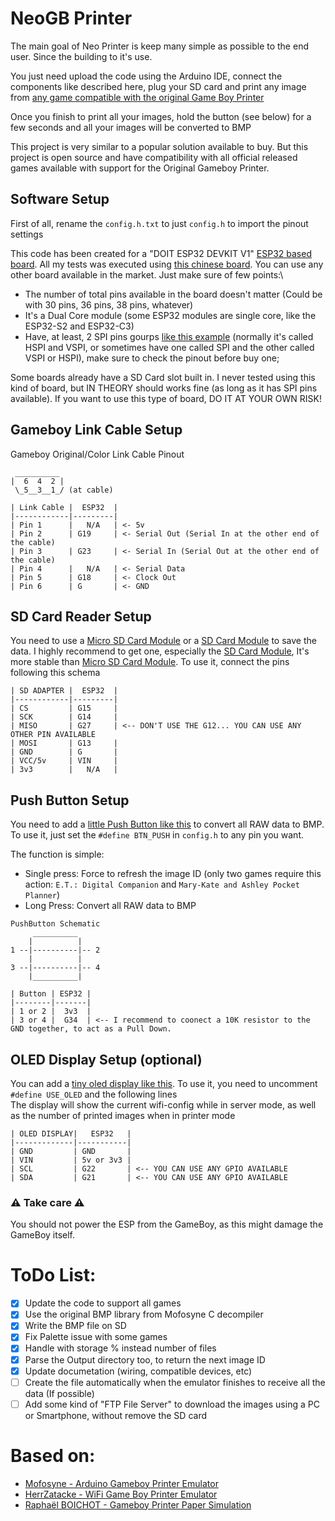 # NeoGB Printer

The main goal of Neo Printer is keep many simple as possible to the end user. Since the building to it's use.

You just need upload the code using the Arduino IDE, connect the components like described here, plug your SD card and print any image from [any game compatible with the original Game Boy Printer](https://docs.google.com/spreadsheets/d/1RQeTHemyEQnWHbKEhUy16cPxR6vA3YfeBbyx2tIXWaU/edit#gid=0)

Once you finish to print all your images, hold the button (see below) for a few seconds and all your images will be converted to BMP

This project is very similar to a popular solution available to buy. But this project is open source and have compatibility with all official released games available with support for the Original Gameboy Printer.

## Software Setup
First of all, rename the `config.h.txt` to just `config.h` to import the pinout settings

This code has been created for a "DOIT ESP32 DEVKIT V1" [ESP32 based board](https://github.com/espressif/arduino-esp32/). All my tests was executed using [this chinese board](https://a.aliexpress.com/_mOCHLMT). You can use any other board available in the market. Just make sure of few points:\
* The number of total pins available in the board doesn't matter (Could be with 30 pins, 36 pins, 38 pins, whatever)
* It's a Dual Core module (some ESP32 modules are single core, like the ESP32-S2 and ESP32-C3)
* Have, at least, 2 SPI pins gourps [like this example](https://4.bp.blogspot.com/-nGLtB2nUrDg/Wp6DQbzcJMI/AAAAAAAABq0/A6Z46p0SQSEdERWocWL94oUmeATMQre4wCLcBGAs/s1600/3.png) (normally it's called HSPI and VSPI, or sometimes have one called SPI and the other called VSPI or HSPI), make sure to check the pinout before buy one;

Some boards already have a SD Card slot built in. I never tested using this kind of board, but IN THEORY should works fine (as long as it has SPI pins available). If you want to use this type of board, DO IT AT YOUR OWN RISK!

## Gameboy Link Cable Setup
Gameboy Original/Color Link Cable Pinout
```
 __________
|  6  4  2 |
 \_5__3__1_/ (at cable)

| Link Cable |  ESP32  |
|------------|---------|
| Pin 1      |   N/A   | <- 5v 
| Pin 2      | G19     | <- Serial Out (Serial In at the other end of the cable)
| Pin 3      | G23     | <- Serial In (Serial Out at the other end of the cable)
| Pin 4      |   N/A   | <- Serial Data
| Pin 5      | G18     | <- Clock Out
| Pin 6      | G       | <- GND

```

## SD Card Reader Setup
You need to use a [Micro SD Card Module](https://pt.aliexpress.com/item/4000002592780.html) or a [SD Card Module](https://pt.aliexpress.com/item/32523666863.html) to save the data. I highly recommend to get one, especially the [SD Card Module](https://pt.aliexpress.com/item/32523666863.html), It's more stable than [Micro SD Card Module](https://pt.aliexpress.com/item/4000002592780.html).
To use it, connect the pins following this schema
```
| SD ADAPTER |  ESP32  |
|------------|---------|
| CS         | G15     | 
| SCK        | G14     |
| MISO       | G27     | <-- DON'T USE THE G12... YOU CAN USE ANY OTHER PIN AVAILABLE
| MOSI       | G13     |
| GND        | G       |
| VCC/5v     | VIN     |
| 3v3        |   N/A   |

```

## Push Button Setup
You need to add a [little Push Button like this](https://pt.aliexpress.com/item/1005002824489337.html) to convert all RAW data to BMP. To use it, just set the `#define BTN_PUSH` in `config.h` to any pin you want.

The function is simple:
* Single press: Force to refresh the image ID (only two games require this action: `E.T.: Digital Companion` and `Mary-Kate and Ashley Pocket Planner`)
* Long Press: Convert all RAW data to BMP

```
PushButton Schematic
     __________
    |          |
1 --|----------|-- 2
    |          |
3 --|----------|-- 4
    |__________|

| Button | ESP32 |
|--------|-------|
| 1 or 2 |  3v3  | 
| 3 or 4 |  G34  | <-- I recommend to coonect a 10K resistor to the GND together, to act as a Pull Down.

```

## OLED Display Setup (optional)
You can add a [tiny oled display like this](https://pt.aliexpress.com/item/32672229793.html). To use it, you need to uncomment `#define USE_OLED` and the following lines   
The display will show the current wifi-config while in server mode, as well as the number of printed images when in printer mode 
```
| OLED DISPLAY|   ESP32   |
|-------------|-----------|
| GND         | GND       | 
| VIN         | 5v or 3v3 |
| SCL         | G22       | <-- YOU CAN USE ANY GPIO AVAILABLE
| SDA         | G21       | <-- YOU CAN USE ANY GPIO AVAILABLE

```

### ⚠ Take care ⚠
You should not power the ESP from the GameBoy, as this might damage the GameBoy itself.

# ToDo List:
- [x] Update the code to support all games
- [x] Use the original BMP library from Mofosyne C decompiler
- [X] Write the BMP file on SD
- [X] Fix Palette issue with some games
- [X] Handle with storage % instead number of files
- [X] Parse the Output directory too, to return the next image ID
- [X] Update documetation (wiring, compatible devices, etc)
- [ ] Create the file automatically when the emulator finishes to receive all the data (If possible)
- [ ] Add some kind of "FTP File Server" to download the images using a PC or Smartphone, without remove the SD card

# Based on:
* [Mofosyne - Arduino Gameboy Printer Emulator](https://github.com/mofosyne/arduino-gameboy-printer-emulator)
* [HerrZatacke - WiFi Game Boy Printer Emulator](https://github.com/HerrZatacke/wifi-gbp-emulator)
* [Raphaël BOICHOT - Gameboy Printer Paper Simulation](https://github.com/Raphael-Boichot/GameboyPrinterPaperSimulation)
